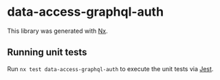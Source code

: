 # data-access-graphql-auth

This library was generated with [Nx](https://nx.dev).

## Running unit tests

Run `nx test data-access-graphql-auth` to execute the unit tests via [Jest](https://jestjs.io).

